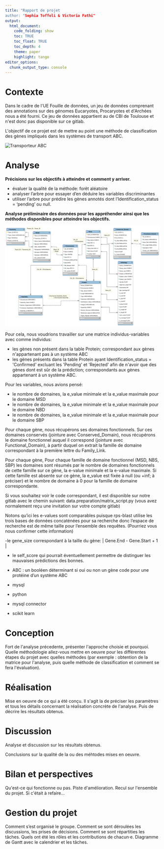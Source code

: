 ```yaml
---
title: "Rapport de projet
author: "Sophia Toffoli & Victoria Fathi"
output:
  html_document:
    code_folding: show
    toc: TRUE
    toc_float: TRUE
    toc_depth: 4
    theme: paper
    highlight: tango
editor_options: 
  chunk_output_type: console
---
```


# Contexte

Dans le cadre de l'UE Fouille de données, un jeu de données comprenant des annotations sur des génomes Eucaryotes, Procaryotes et d'Archées nous a été fourni. Ce jeu de données appartient au de CBI de Toulouse et n'est donc pas disponible sur ce gitlab. 

L'objectif de ce projet est de mettre au point une méthode de classification des gènes impliqués dans les systèmes de transport ABC. 

![Transporteur ABC](transporteurs.png)

# Analyse

**Précisions sur les objectifs à atteindre et comment y arriver.**

- évaluer la qualité de la méthode: forêt aléatoire  <br>
- analyser l’arbre pour essayer d’en déduire les variables discriminantes  <br>
- utiliser l’arbre pour prédire les gènes annotés dont l’Identification_status = ‘pending’ ou null.  <br>



**Analyse préliminaire des données pour les appréhender ainsi que les méthodes disponibles pour atteindre les objectifs.**  <br>

![Schéma de la Base Données](database_schema.png)


Pour cela, nous voudrions travailler sur une matrice individus-variables avec comme individus: 
-  les gènes non présent dans la table Protein; correspondant aux gènes n'appartenant pas à un système ABC
-  les gènes présents dans la table Protein ayant  Identification_status = 'Confirmed' excluant les 'Pending' et 'Rejected' afin de n'avoir que des gènes dont est sûr de la prédiction; correspondants aux gènes appartenant à un système ABC. 

Pour les variables, nous avions pensé: 
- le nombre de domaines, la e_value minimale et la e_value maximale pour le domaine MSD
- le nombre de domaines, la e_value minimale et la e_value maximale pour le domaine NBD
- le nombre de domaines, la e_value minimale et la e_value maximale pour le domaine SBP

Pour chaque gène, nous récupérons ses domaines fonctionnels. 
Sur ces domaines conservés (jointure avec Conserved_Domain), nous récupérons le domaine fonctionnel auquel il correspond (jointure avec Functional_Domain), à partir duquel on extrait la famille de domaine correspondant à la première lettre du Family_Link.

Pour chaque gène, Pour chaque famille de domaine fonctionnel (MSD, NBS, SBP)  les domaines sont résumés par le nombre de domaines fonctionnels de cette famille sur ce gène, la e-value minimale et la e-value maximale. Si cette famille est absente sur ce gène, 
 la e_value est fixée à null (ou +inf; à préciser) et le nombre de domaine à 0 pour la famille de domaine correspondante.

Si vous souhaitez voir le code correspondant, il est disponible sur notre gitlab avec le chemin suivant:  data.preparation/matrix_script.py (vous avez normalement reçu une invitation sur votre compte gitlab) 

Notons qu’ici les e-values sont comparables puisque rps-blast utilise les trois bases de données concaténées pour sa recherche donc l’espace de recherche est de même taille pour l’ensemble des requêtes. (Pourriez vous nous confirmer cette information)

-le gene_size correspondant à la taille du gène: | Gene.End - Gene.Start  + 1 |
- le self_score qui pourrait éventuellement permettre de distinguer les mauvaises prédictions des bonnes.
- ABC : un booléen déterminant si oui ou non un gène code pour une protéine d’un système ABC 



- mysql <br>
- python <br>
- mysql connector <br>
- scikit learn  <br>


# Conception

Fort de l'analyse précedente, présenter l'approche choisie et pourquoi. Quelle méthodologie allez-vous mettre en oeuvre pour les différentes étapes du projet avec quelles méthodes (par exemple : obtention de la matrice pour l'analyse, puis quelle méthode de classification et comment se fera l'évaluation). 

# Réalisation

Mise en oeuvre de ce qui a été conçu. Il s'agit la de préciser les paramètres et tous les détails concernant la réalisation concrète de l'analyse. Puis de décrire les résultats obtenus.

# Discussion

Analyse et discussion sur les résultats obtenus. 

Conclusions sur la qualité de la ou des méhtodes mises en oeuvre.

# Bilan et perspectives

Qu'est-ce qui fonctionne ou pas. Piste d'amélioration. Recul sur l'ensemble du projet. Si c'était à refaire...

# Gestion du projet

Comment s’est organisé le groupe. Comment se sont déroulées les discussions, les prises de décisions. Comment se sont répartities les tâches. Quels ont été les rôles et les contributions de chacun·e. Diagramme de Gantt avec le calendrier et les tâches.

